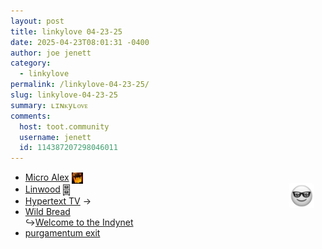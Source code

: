 ```yaml
---
layout: post
title: 𝚕𝚒𝚗𝚔𝚢𝚕𝚘𝚟𝚎 𝟶𝟺-𝟸𝟹-𝟸𝟻
date: 2025-04-23T08:01:31 -0400
author: joe jenett
category:
  - linkylove
permalink: /linkylove-04-23-25/
slug: linkylove-04-23-25
summary: ʟɪɴᴋyʟᴏᴠᴇ
comments:
  host: toot.community
  username: jenett
  id: 114387207298046011
---
```

<img src="/images/elguy.png" alt="" width="40" style="position:relative;float:right;margin:18px;">
<ul class="linkylove">
	<li><a title="Alexandra" href="https://alexink.ca/">Micro Alex</a>  <a href="https://indieseek.xyz/links/" title="thx Brad!"><img src="/images/brad.png" width="18" height="18" alt="Indieseek.xyz" style="vertical-align:middle;"></a></li>
	<li><a title="levya" href="https://linwood.neocities.org/">Linwood</a> <a title="dwt-archives: 04/06/23 " href="https://dwt-archives.joejenett.com/04-06-23/"><img src="/images/select.png" alt="" height="18" style="vertical-align:middle;"></a></li>
	<li><a title="Eva Decker" href="https://hypertext.tv/">Hypertext TV</a> <span title="led to link shown below">&#8594;</span></li>
	<li><a title="Indigo" href="https://wildbread.pictures/">Wild Bread</a><br>&#8618;<a title="a.k.a Indy" href="https://indynet.neocities.org/">Welcome to the Indynet</a></li>
	<li><a title="Marina" href="https://notprincehamlet.neocities.org/">purgamentum exit</a></li>
</ul>

<a href="https://brid.gy/publish/mastodon"></a>